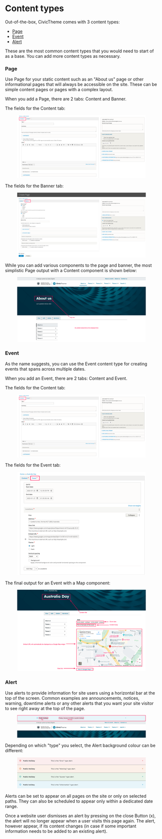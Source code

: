 # Content types

Out-of-the-box, CivicTheme comes with 3 content types:

* [Page](./#contentauthoring-overview-page)
* [Event](./#contentauthoring-overview-event)
* [Alert](./#contentauthoring-overview-alert)

These are the most common content types that you would need to start of as a base. You can add more content types as necessary.

### Page <a href="#contentauthoring-overview-page" id="contentauthoring-overview-page"></a>

Use Page for your static content such as an "About us" page or other informational pages that will always be accessible on the site. These can be simple content pages or pages with a complex layout.

When you add a Page, there are 2 tabs: Content and Banner.

The fields for the Content tab:

<figure><img src="../../.gitbook/assets/b31134e1-1296-456a-9031-b6e46f871eda (1).png" alt=""><figcaption></figcaption></figure>

The fields for the Banner tab:

<figure><img src="../../.gitbook/assets/0b8a23ab-14c4-40ef-b2af-fe163b0e92ba (1).png" alt=""><figcaption></figcaption></figure>

While you can add various components to the page and banner, the most simplistic Page output with a Content component is shown below:

<figure><img src="../../.gitbook/assets/5b082c7b-9fa1-4668-b5b8-b19de890c8b8.png" alt=""><figcaption></figcaption></figure>

### Event <a href="#contentauthoring-overview-event" id="contentauthoring-overview-event"></a>

As the name suggests, you can use the Event content type for creating events that spans across multiple dates.

When you add an Event, there are 2 tabs: Content and Event.

The fields for the Content tab:

<figure><img src="../../.gitbook/assets/b31134e1-1296-456a-9031-b6e46f871eda.png" alt=""><figcaption></figcaption></figure>

The fields for the Event tab:

<figure><img src="../../.gitbook/assets/c3180a94-fd50-4375-baca-f7ab81af4ab1.png" alt=""><figcaption></figcaption></figure>

The final output for an Event with a Map component:

<figure><img src="../../.gitbook/assets/01e6585c-ceac-4f80-b663-d97001f7e266.png" alt=""><figcaption></figcaption></figure>

### Alert <a href="#contentauthoring-overview-alert" id="contentauthoring-overview-alert"></a>

Use alerts to provide information for site users using a horizontal bar at the top of the screen. Common examples are announcements, notices, warning, downtime alerts or any other alerts that you want your site visitor to see right away at the top of the page.

<figure><img src="../../.gitbook/assets/4870b026-88ac-415b-b540-8c7511c23a29.png" alt=""><figcaption></figcaption></figure>

Depending on which "type" you select, the Alert background colour can be different:

<figure><img src="../../.gitbook/assets/e540d074-438c-4cdb-bbfe-29e1b0ac7aae.png" alt=""><figcaption></figcaption></figure>

Alerts can be set to appear on all pages on the site or only on selected paths. They can also be scheduled to appear only within a dedicated date range.

Once a website user dismisses an alert by pressing on the close Button (x), the alert will no longer appear when a user visits this page again. The alert, however appear, if its content changes (in case if some important information needs to be added to an existing alert).
